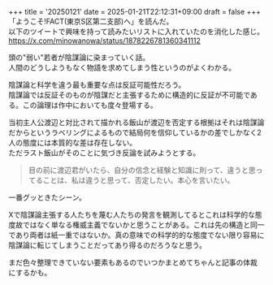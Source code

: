 +++
title = '20250121'
date = 2025-01-21T22:12:31+09:00
draft = false
+++
「ようこそ!FACT(東京S区第二支部)へ」を読んだ。  
以下のツイートで興味を持って読みたいリストに入れていたのを消化した感じ。  
https://x.com/minowanowa/status/1878226781360341112

頭の"弱い"若者が陰謀論に染まっていく話。  
人間のどうしようもなく物語を求めてしまう性というのがよくわかる。  

陰謀論と科学を違う最も重要な点は反証可能性だろう。  
陰謀論では反証そのものが陰謀だと主張するために構造的に反証が不可能である。この論理は作中においても度々登場する。  

当初主人公渡辺と対比されて描かれる飯山が渡辺を否定する根拠はそれは陰謀論だからというラベリングによるもので結局何を信仰しているかの差でしかなく2人の態度には本質的な差は存在しない。  
ただラスト飯山がそのことに気づき反論を試みようとする。
> 目の前に渡辺君がいたら、自分の信念と経験と知識に則って、違うと思ってることは、私は違うと思って、否定したい。本心を言いたい。

一番グッときたシーン。  

Xで陰謀論主張する人たちを蔑む人たちの発言を観測してるとこれは科学的な態度故ではなく単なる権威主義でないかと思うことがある。これは先の構造と同一であり両者は紙一重ではないか。真の意味での科学的的な態度でない限り容易に陰謀論に転じてしまうことだってあり得るのだろうなと思う。

まだ色々整理できていない要素もあるのでいつかまとめてちゃんと記事の体裁にするかも。